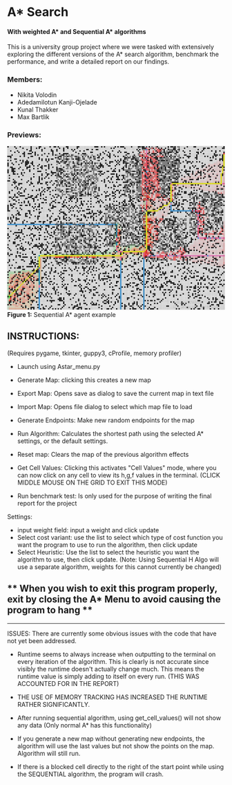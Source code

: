 # A* Search
#### With weighted A* and Sequential A* algorithms
This is a university group project where we were tasked with extensively exploring the different versions of the A* search algorithm, benchmark the performance, and write a detailed report on our findings.

### Members:
- Nikita Volodin 
- Adedamilotun Kanji-Ojelade
- Kunal Thakker
- Max Bartlik

### Previews:
<img src = "Sequential_weight-(2,1.75).jpg"></img>
__Figure 1:__ Sequential A* agent example

## INSTRUCTIONS:
(Requires pygame, tkinter, guppy3, cProfile, memory profiler)

  * Launch using Astar_menu.py

  * Generate Map: clicking this creates a new map
  * Export Map: Opens save as dialog to save the current map in text file
  * Import Map: Opens file dialog to select which map file to load
  * Generate Endpoints: Make new random endpoints for the map
  * Run Algorithm: Calculates the shortest path using the selected A*
    settings, or the default settings.
  * Reset map: Clears the map of the previous algorithm effects
  * Get Cell Values: Clicking this activates "Cell Values" mode, where you
    can now click on any cell to view its h,g,f values in the terminal. (CLICK MIDDLE MOUSE ON THE GRID TO EXIT THIS MODE)
  * Run benchmark test: Is only used for the purpose of writing the final report for the project

  Settings:
   - input weight field: input a weight and click update
   - Select cost variant: use the list to select which type of cost function
      you want the program to use to run the algorithm, then click update
   - Select Heuristic: Use the list to select the heuristic you want the algorithm
      to use, then click update. (Note: Using Sequential H Algo will use a separate algorithm,
         weights for this cannot currently be changed)

 ** When you wish to exit this program properly, exit by closing the A* Menu to avoid causing the program to hang **
----------------------------------------------------------------------------------------------------------
----------------------------------------------------------------------------------------------------------
ISSUES:
There are currently some obvious issues with the code that have not yet been addressed.

* Runtime seems to always increase when outputting to the terminal on every iteration of the algorithm.
  This is clearly is not accurate since visibly the runtime doesn't actually change much. This means the
  runtime value is simply adding to itself on every run. (THIS WAS ACCOUNTED FOR IN THE REPORT)

* THE USE OF MEMORY TRACKING HAS INCREASED THE RUNTIME RATHER SIGNIFICANTLY.

* After running sequential algorithm, using get_cell_values() will not show any data (Only normal A* has this functionality)

* If you generate a new map without generating new endpoints, the algorithm will use the last values but not show the points
  on the map. Algorithm will still run. 

* If there is a blocked cell directly to the right of the start point while using the SEQUENTIAL algorithm, the program will crash. 
